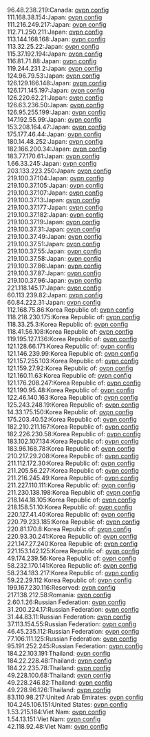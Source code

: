 96.48.238.219:Canada: [ovpn config](vpn/96_48_238_219.ovpn)  
111.168.38.154:Japan: [ovpn config](vpn/111_168_38_154.ovpn)  
111.216.249.217:Japan: [ovpn config](vpn/111_216_249_217.ovpn)  
112.71.250.211:Japan: [ovpn config](vpn/112_71_250_211.ovpn)  
113.144.168.168:Japan: [ovpn config](vpn/113_144_168_168.ovpn)  
113.32.25.22:Japan: [ovpn config](vpn/113_32_25_22.ovpn)  
115.37.192.194:Japan: [ovpn config](vpn/115_37_192_194.ovpn)  
116.81.71.88:Japan: [ovpn config](vpn/116_81_71_88.ovpn)  
119.244.231.2:Japan: [ovpn config](vpn/119_244_231_2.ovpn)  
124.96.79.53:Japan: [ovpn config](vpn/124_96_79_53.ovpn)  
126.129.166.148:Japan: [ovpn config](vpn/126_129_166_148.ovpn)  
126.171.145.197:Japan: [ovpn config](vpn/126_171_145_197.ovpn)  
126.220.62.21:Japan: [ovpn config](vpn/126_220_62_21.ovpn)  
126.63.236.50:Japan: [ovpn config](vpn/126_63_236_50.ovpn)  
126.95.255.199:Japan: [ovpn config](vpn/126_95_255_199.ovpn)  
147.192.55.99:Japan: [ovpn config](vpn/147_192_55_99.ovpn)  
153.208.164.47:Japan: [ovpn config](vpn/153_208_164_47.ovpn)  
175.177.46.44:Japan: [ovpn config](vpn/175_177_46_44.ovpn)  
180.14.48.252:Japan: [ovpn config](vpn/180_14_48_252.ovpn)  
182.166.200.34:Japan: [ovpn config](vpn/182_166_200_34.ovpn)  
183.77.170.61:Japan: [ovpn config](vpn/183_77_170_61.ovpn)  
1.66.33.245:Japan: [ovpn config](vpn/1_66_33_245.ovpn)  
203.133.223.250:Japan: [ovpn config](vpn/203_133_223_250.ovpn)  
219.100.37.104:Japan: [ovpn config](vpn/219_100_37_104.ovpn)  
219.100.37.105:Japan: [ovpn config](vpn/219_100_37_105.ovpn)  
219.100.37.107:Japan: [ovpn config](vpn/219_100_37_107.ovpn)  
219.100.37.13:Japan: [ovpn config](vpn/219_100_37_13.ovpn)  
219.100.37.177:Japan: [ovpn config](vpn/219_100_37_177.ovpn)  
219.100.37.182:Japan: [ovpn config](vpn/219_100_37_182.ovpn)  
219.100.37.19:Japan: [ovpn config](vpn/219_100_37_19.ovpn)  
219.100.37.31:Japan: [ovpn config](vpn/219_100_37_31.ovpn)  
219.100.37.49:Japan: [ovpn config](vpn/219_100_37_49.ovpn)  
219.100.37.51:Japan: [ovpn config](vpn/219_100_37_51.ovpn)  
219.100.37.55:Japan: [ovpn config](vpn/219_100_37_55.ovpn)  
219.100.37.58:Japan: [ovpn config](vpn/219_100_37_58.ovpn)  
219.100.37.86:Japan: [ovpn config](vpn/219_100_37_86.ovpn)  
219.100.37.87:Japan: [ovpn config](vpn/219_100_37_87.ovpn)  
219.100.37.96:Japan: [ovpn config](vpn/219_100_37_96.ovpn)  
221.118.145.17:Japan: [ovpn config](vpn/221_118_145_17.ovpn)  
60.113.239.82:Japan: [ovpn config](vpn/60_113_239_82.ovpn)  
60.84.222.31:Japan: [ovpn config](vpn/60_84_222_31.ovpn)  
112.168.75.86:Korea Republic of: [ovpn config](vpn/112_168_75_86.ovpn)  
118.218.230.175:Korea Republic of: [ovpn config](vpn/118_218_230_175.ovpn)  
118.33.25.3:Korea Republic of: [ovpn config](vpn/118_33_25_3.ovpn)  
118.41.56.108:Korea Republic of: [ovpn config](vpn/118_41_56_108.ovpn)  
119.195.127.136:Korea Republic of: [ovpn config](vpn/119_195_127_136.ovpn)  
121.128.66.171:Korea Republic of: [ovpn config](vpn/121_128_66_171.ovpn)  
121.146.239.99:Korea Republic of: [ovpn config](vpn/121_146_239_99.ovpn)  
121.157.255.103:Korea Republic of: [ovpn config](vpn/121_157_255_103.ovpn)  
121.159.27.92:Korea Republic of: [ovpn config](vpn/121_159_27_92.ovpn)  
121.160.11.63:Korea Republic of: [ovpn config](vpn/121_160_11_63.ovpn)  
121.176.208.247:Korea Republic of: [ovpn config](vpn/121_176_208_247.ovpn)  
121.190.95.48:Korea Republic of: [ovpn config](vpn/121_190_95_48.ovpn)  
122.46.140.163:Korea Republic of: [ovpn config](vpn/122_46_140_163.ovpn)  
125.243.248.19:Korea Republic of: [ovpn config](vpn/125_243_248_19.ovpn)  
14.33.175.150:Korea Republic of: [ovpn config](vpn/14_33_175_150.ovpn)  
175.203.40.52:Korea Republic of: [ovpn config](vpn/175_203_40_52.ovpn)  
182.210.211.167:Korea Republic of: [ovpn config](vpn/182_210_211_167.ovpn)  
182.226.230.58:Korea Republic of: [ovpn config](vpn/182_226_230_58.ovpn)  
183.102.107.134:Korea Republic of: [ovpn config](vpn/183_102_107_134.ovpn)  
183.96.168.78:Korea Republic of: [ovpn config](vpn/183_96_168_78.ovpn)  
210.217.29.208:Korea Republic of: [ovpn config](vpn/210_217_29_208.ovpn)  
211.112.172.30:Korea Republic of: [ovpn config](vpn/211_112_172_30.ovpn)  
211.205.56.227:Korea Republic of: [ovpn config](vpn/211_205_56_227.ovpn)  
211.216.245.49:Korea Republic of: [ovpn config](vpn/211_216_245_49.ovpn)  
211.227.110.111:Korea Republic of: [ovpn config](vpn/211_227_110_111.ovpn)  
211.230.138.198:Korea Republic of: [ovpn config](vpn/211_230_138_198.ovpn)  
218.144.18.105:Korea Republic of: [ovpn config](vpn/218_144_18_105.ovpn)  
218.158.51.10:Korea Republic of: [ovpn config](vpn/218_158_51_10.ovpn)  
220.127.41.40:Korea Republic of: [ovpn config](vpn/220_127_41_40.ovpn)  
220.79.233.185:Korea Republic of: [ovpn config](vpn/220_79_233_185.ovpn)  
220.81.170.8:Korea Republic of: [ovpn config](vpn/220_81_170_8.ovpn)  
220.93.30.241:Korea Republic of: [ovpn config](vpn/220_93_30_241.ovpn)  
221.147.27.240:Korea Republic of: [ovpn config](vpn/221_147_27_240.ovpn)  
221.153.142.125:Korea Republic of: [ovpn config](vpn/221_153_142_125.ovpn)  
49.174.239.56:Korea Republic of: [ovpn config](vpn/49_174_239_56.ovpn)  
58.232.170.141:Korea Republic of: [ovpn config](vpn/58_232_170_141.ovpn)  
58.234.183.217:Korea Republic of: [ovpn config](vpn/58_234_183_217.ovpn)  
59.22.29.112:Korea Republic of: [ovpn config](vpn/59_22_29_112.ovpn)  
199.167.230.116:Reserved: [ovpn config](vpn/199_167_230_116.ovpn)  
217.138.212.58:Romania: [ovpn config](vpn/217_138_212_58.ovpn)  
2.60.1.26:Russian Federation: [ovpn config](vpn/2_60_1_26.ovpn)  
31.200.224.17:Russian Federation: [ovpn config](vpn/31_200_224_17.ovpn)  
31.44.83.11:Russian Federation: [ovpn config](vpn/31_44_83_11.ovpn)  
37.113.154.55:Russian Federation: [ovpn config](vpn/37_113_154_55.ovpn)  
46.45.235.112:Russian Federation: [ovpn config](vpn/46_45_235_112.ovpn)  
77.106.111.125:Russian Federation: [ovpn config](vpn/77_106_111_125.ovpn)  
95.191.252.245:Russian Federation: [ovpn config](vpn/95_191_252_245.ovpn)  
184.22.103.191:Thailand: [ovpn config](vpn/184_22_103_191.ovpn)  
184.22.228.48:Thailand: [ovpn config](vpn/184_22_228_48.ovpn)  
184.22.235.78:Thailand: [ovpn config](vpn/184_22_235_78.ovpn)  
49.228.100.68:Thailand: [ovpn config](vpn/49_228_100_68.ovpn)  
49.228.246.82:Thailand: [ovpn config](vpn/49_228_246_82.ovpn)  
49.228.96.126:Thailand: [ovpn config](vpn/49_228_96_126.ovpn)  
83.110.98.217:United Arab Emirates: [ovpn config](vpn/83_110_98_217.ovpn)  
104.245.106.151:United States: [ovpn config](vpn/104_245_106_151.ovpn)  
1.53.215.184:Viet Nam: [ovpn config](vpn/1_53_215_184.ovpn)  
1.54.13.151:Viet Nam: [ovpn config](vpn/1_54_13_151.ovpn)  
42.118.92.48:Viet Nam: [ovpn config](vpn/42_118_92_48.ovpn)  
